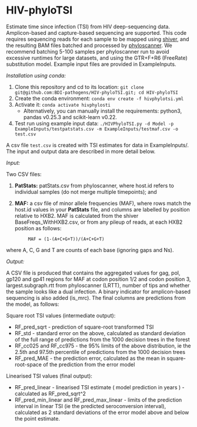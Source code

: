# HIV-phyloTSI
Estimate time since infection (TSI) from HIV deep-sequencing data. Amplicon-based and capture-based sequencing are supported. This code requires sequencing reads for each sample to be mapped using [shiver](https://github.com/ChrisHIV/shiver/ "shiver"), and the resulting BAM files batched and processed by [phyloscanner](https://github.com/BDI-pathogens/phyloscanner "phyloscanner"). We recommend batching 5-100 samples per phyloscanner run to avoid excessive runtimes for large datasets, and using the GTR+F+R6 (FreeRate) substitution model. Example input files are provided in ExampleInputs.

_Installation using conda:_
1. Clone this repository and cd to its location: `git clone git@github.com:BDI-pathogens/HIV-phyloTSI.git; cd HIV-phyloTSI`
2. Create the conda environment: `conda env create -f hivphylotsi.yml`
3. Activate it: `conda activate hivphylosti`
    * Alternatively, you can manually install the requirements: python3, pandas v0.25.3 and scikit-learn v0.22.
4. Test run using example input data:
`./HIVPhyloTSI.py -d Model -p ExampleInputs/testpatstats.csv -m ExampleInputs/testmaf.csv -o test.csv`

A csv file `test.csv` is created with TSI estimates for data in ExampleInputs/. The input and output data are described in more detail below.

_Input:_

Two CSV files:
1. **PatStats:** patStats.csv from phyloscanner, where host.id refers to individual samples (do not merge multiple timepoints); and
2. **MAF:** a csv file of minor allele frequencies (MAF), where rows match the host.id values in your **PatStats** file, and columns are labelled by position relative to HXB2. MAF is calculated from the shiver BaseFreqs_WithHXB2.csv, or from any pileup of reads, at each HXB2 position as follows:

            MAF = (1-(A+C+G+T))/(A+C+G+T)

where A, C, G and T are counts of each base (ignoring gaps and Ns).

_Output:_

A CSV file is produced that contains the aggregated values for gag, pol, gp120 and gp41 regions for MAF at codon position 1/2 and codon position 3, largest.subgraph.rtt from phyloscanner (LRTT), number of tips and whether the sample looks like a dual infection. A binary indicator for amplicon-based sequencing is also added (is_mrc). The final columns are predictions from the model, as follows:

Square root TSI values (intermediate output):
*  RF_pred_sqrt - prediction of square-root transformed TSI
*  RF_std - standard error on the above, calculated as standard deviation of the full range of predictions from the 1000 decision trees in the forest
*  RF_cc025 and RF_cc975 - the 95% limits of the above distribution, ie the 2.5th and 97.5th percentile of predictions from the 1000 decision trees
*  RF_pred_MAE - the prediction error, calculated as the mean in square-root-space of the prediction from the error model

Linearised TSI values (final output):
*  RF_pred_linear - linearised TSI estimate ( model prediction in years ) - calculated as RF_pred_sqrt^2
*  RF_pred_min_linear and RF_pred_max_linear - limits of the prediction interval in linear TSI (ie the predicted seroconversion interval), calculated as 2 standard deviations of the error model above and below the point estimate.


